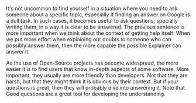 It's not uncommon to find yourself in a situation where you need to ask someone about a specific topic, especially if finding an answer on Google is a dull task. In such cases, it becomes useful to ask questions, specially writing them, in a way it is clear to be answered.
The previous sentence is more important when we think about the context of getting help itself: When we put more effort when explaining our doubts to someone who can possibly answer them, then the more capable the possible Explainer can answer it.

As the use of Open-Source projects has become widespread, the more easier it is to find users that know in-depth aspects of some software. More important, they usually are more friendly than developers. Not that they are harsh, but that they might think it is obvious by their context. But if your questions is great, then they will probably dive into answering it. Note that Good questions are a great tool for developing the understanding.

